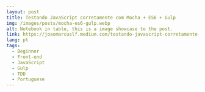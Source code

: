 ```yaml
---
layout: post
title: Testando JavaScript corretamente com Mocha + ES6 + Gulp
img: /images/posts/mocha-es6-gulp.webp
alt: Notebook in table, this is a image showcase to the post.
link: https://joaomarcuslf.medium.com/testando-javascript-corretamente-com-mocha-es6-gulp-a29e9e4f25c1
lang: pt
tags:
  - Beginner
  - Front-end
  - JavaScript
  - Gulp
  - TDD
  - Portuguese
---
```

